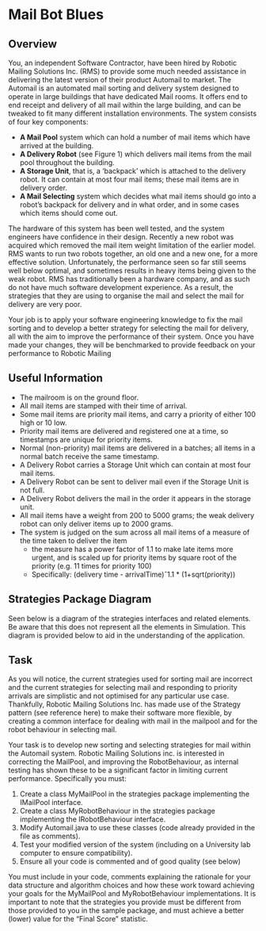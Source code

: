 # Mail Bot Blues

## Overview
You, an independent Software Contractor, have been hired by Robotic Mailing Solutions Inc. (RMS) to provide
some much needed assistance in delivering the latest version of their product Automail to market. The Automail
is an automated mail sorting and delivery system designed to operate in large buildings that have dedicated
Mail rooms. It offers end to end receipt and delivery of all mail within the large building, and can be tweaked to
fit many different installation environments. The system consists of four key components:
- **A Mail Pool** system which can hold a number of mail items which have arrived at the building.
- **A Delivery Robot** (see Figure 1) which delivers mail items from the mail pool throughout the building.
- **A Storage Unit**, that is, a ‘backpack’ which is attached to the delivery robot. It can contain at most
four mail items; these mail items are in delivery order.
- **A Mail Selecting** system which decides what mail items should go into a robot’s backpack for delivery
and in what order, and in some cases which items should come out.  

The hardware of this system has been well tested, and the system engineers have confidence in their design.
Recently a new robot was acquired which removed the mail item weight limitation of the earlier model. RMS
wants to run two robots together, an old one and a new one, for a more effective solution. Unfortunately, the
performance seen so far still seems well below optimal, and sometimes results in heavy items being given to
the weak robot. RMS has traditionally been a hardware company, and as such do not have much software
development experience. As a result, the strategies that they are using to organise the mail and select the mail
for delivery are very poor.  

Your job is to apply your software engineering knowledge to fix the mail sorting and to develop a better strategy
for selecting the mail for delivery, all with the aim to improve the performance of their system. Once you have
made your changes, they will be benchmarked to provide feedback on your performance to Robotic Mailing

## Useful Information
- The mailroom is on the ground floor.
- All mail items are stamped with their time of arrival.
- Some mail items are priority mail items, and carry a priority of either 100 high or 10 low.
- Priority mail items are delivered and registered one at a time, so timestamps are unique for priority
items.
- Normal (non-priority) mail items are delivered in a batches; all items in a normal batch receive the
same timestamp.
- A Delivery Robot carries a Storage Unit which can contain at most four mail items.
- A Delivery Robot can be sent to deliver mail even if the Storage Unit is not full.
- A Delivery Robot delivers the mail in the order it appears in the storage unit.
- All mail items have a weight from 200 to 5000 grams; the weak delivery robot can only deliver items
up to 2000 grams.
- The system is judged on the sum across all mail items of a measure of the time taken to deliver the item
  - the measure has a power factor of 1.1 to make late items more urgent, and is scaled up for priority
items by square root of the priority (e.g. 11 times for priority 100)
  - Specifically: (delivery time - arrivalTime)ˆ1.1 * (1+sqrt(priority))

## Strategies Package Diagram
Seen below is a diagram of the strategies interfaces and related elements. Be aware that this does not represent
all the elements in Simulation. This diagram is provided below to aid in the understanding of the application.  

## Task
As you will notice, the current strategies used for sorting mail are incorrect and the current strategies for selecting
mail and responding to priority arrivals are simplistic and not optimised for any particular use case. Thankfully,
Robotic Mailing Solutions Inc. has made use of the Strategy pattern (see reference here) to make their software
more flexible, by creating a common interface for dealing with mail in the mailpool and for the robot behaviour
in selecting mail.  

Your task is to develop new sorting and selecting strategies for mail within the Automail system. Robotic Mailing
Solutions inc. is interested in correcting the MailPool, and improving the RobotBehaviour, as internal testing
has shown these to be a significant factor in limiting current performance. Specifically you must:
1. Create a class MyMailPool in the strategies package implementing the IMailPool interface.
2. Create a class MyRobotBehaviour in the strategies package implementing the IRobotBehaviour interface.
3. Modify Automail.java to use these classes (code already provided in the file as comments).
4. Test your modified version of the system (including on a University lab computer to ensure compatibility).
5. Ensure all your code is commented and of good quality (see below)

You must include in your code, comments explaining the rationale for your data structure and algorithm choices
and how these work toward achieving your goals for the MyMailPool and MyRobotBehaviour implementations.
It is important to note that the strategies you provide must be different from those provided to you in the
sample package, and must achieve a better (lower) value for the “Final Score” statistic.

